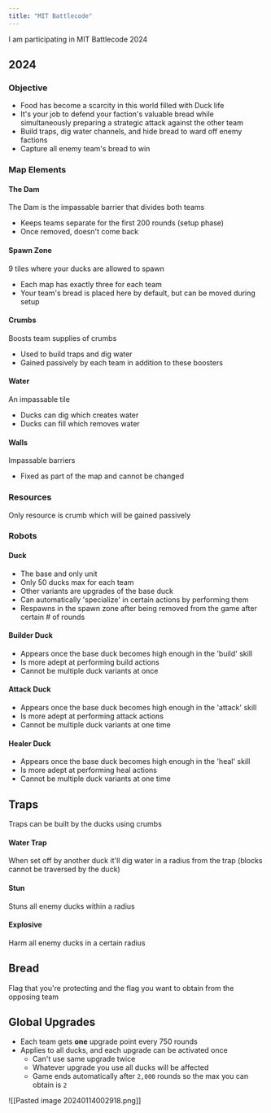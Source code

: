 ```yaml
---
title: "MIT Battlecode"
---
```


I am participating in MIT Battlecode 2024

## 2024

### Objective

- Food has become a scarcity in this world filled with Duck life
- It's your job to defend your faction's valuable bread while simultaneously preparing a strategic attack against the other team
- Build traps, dig water channels, and hide bread to ward off enemy factions
- Capture all enemy team's bread to win

### Map Elements

#### The Dam

The Dam is the impassable barrier that divides both teams
- Keeps teams separate for the first 200 rounds (setup phase)
- Once removed, doesn't come back

#### Spawn Zone

9 tiles where your ducks are allowed to spawn
- Each map has exactly three for each team
- Your team's bread is placed here by default, but can be moved during setup

#### Crumbs

Boosts team supplies of crumbs
- Used to build traps and dig water
- Gained passively by each team in addition to these boosters

#### Water

An impassable tile
- Ducks can dig which creates water
- Ducks can fill which removes water

#### Walls

Impassable barriers
- Fixed as part of the map and cannot be changed

### Resources

Only resource is crumb which will be gained passively 

### Robots

#### Duck

- The base and only unit
- Only 50 ducks max for each team
- Other variants are upgrades of the base duck
- Can automatically 'specialize' in certain actions by performing them
- Respawns in the spawn zone after being removed from the game after certain # of rounds


#### Builder Duck

- Appears once the base duck becomes high enough in the 'build' skill
- Is more adept at performing build actions
- Cannot be multiple duck variants at once

#### Attack Duck

- Appears once the base duck becomes high enough in the 'attack' skill
- Is more adept at performing attack actions
- Cannot be multiple duck variants at one time

#### Healer Duck

- Appears once the base duck becomes high enough in the 'heal' skill
- Is more adept at performing heal actions
- Cannot be multiple duck variants at one time

## Traps

Traps can be built by the ducks using crumbs

#### Water Trap

When set off by another duck it'll dig water in a radius from the trap (blocks cannot be traversed by the duck)

#### Stun

Stuns all enemy ducks within a radius

#### Explosive

Harm all enemy ducks in a certain radius

## Bread

Flag that you're protecting and the flag you want to obtain from the opposing team

## Global Upgrades

- Each team gets **one** upgrade point every 750 rounds
- Applies to all ducks, and each upgrade can be activated once
	- Can't use same upgrade twice
	- Whatever upgrade you use all ducks will be affected
	- Game ends automatically after `2,000` rounds so the max you can obtain is `2`

![[Pasted image 20240114002918.png]]




